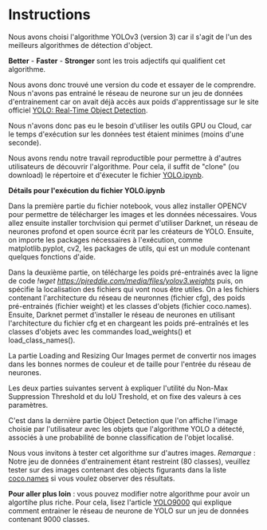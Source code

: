 # Instructions

Nous avons choisi l'algorithme YOLOv3 (version 3) car il s'agit de l'un des meilleurs algorithmes de détection d'object. 

**Better** - **Faster** - **Stronger** sont les trois adjectifs qui qualifient cet algorithme.

Nous avons donc trouvé une version du code et essayer de le comprendre. 
Nous n'avons pas entrainé le réseau de neurone sur un jeu de données d'entrainement car on avait déjà accès aux poids d'apprentissage sur le site officiel [YOLO: Real-Time Object Detection](https://pjreddie.com/darknet/yolo/).

Nous n'avons donc pas eu le besoin d'utiliser les outils GPU ou Cloud, car le temps d'exécution sur les données test étaient minimes (moins d'une seconde).

Nous avons rendu notre travail reproductible pour permettre à d'autres utilisateurs de découvrir l'algorithme. 
Pour cela, il suffit de "clone" (ou download) le répertoire et d'éxecuter le fichier [YOLO.ipynb](https://github.com/NusaibahIbr/Project-AIF-YOLO/blob/master/Code/YOLO.ipynb). 


**Détails pour l'exécution du fichier YOLO.ipynb**

Dans la première partie du fichier notebook, vous allez installer OPENCV pour permettre de télécharger les images et les données nécessaires. Vous allez ensuite installer torchvision qui permet d'utiliser Darknet, un réseau de neurones profond et open source écrit par les créateurs de YOLO. Ensuite, on importe les packages nécessaires à l'exécution, comme matplotlib.pyplot, cv2, les packages de utils, qui est un module contenant quelques fonctions d'aide.

Dans la deuxième partie, on télécharge les poids pré-entrainés avec la ligne de code *!wget https://pjreddie.com/media/files/yolov3.weights* puis, on spécifie la localisation des fichiers qui vont nous être utiles. On a les fichiers contenant l'architecture du réseau de neuronnes (fichier cfg), des poids pré-entrainés (fichier weight) et les classes d'objets (fichier coco.names). 
Ensuite, Darknet permet d'installer le réseau de neurones en utilisant l'architecture du fichier cfg et en chargeant les poids pré-entraînés et les classes d'objets avec les commandes load_weights() et load_class_names().

La partie Loading and Resizing Our Images permet de convertir nos images dans les bonnes normes de couleur et de taille pour l'entrée du réseau de neurones. 

Les deux parties suivantes servent à expliquer l'utilité du Non-Max Suppression Threshold et du IoU Treshold, et on fixe des valeurs à ces paramètres. 

C'est dans la dernière partie Object Detection que l'on affiche l'image choisie par l'utilisateur avec les objets que l'algorithme YOLO a détecté, associés à une probabilité de bonne classification de l'objet localisé.  


Nous vous invitons à tester cet algorithme sur d'autres images.
*Remarque* : Notre jeu de données d'entrainement étant restreint (80 classes), veuillez tester sur des images contenant des objects figurants dans la liste [coco.names](https://github.com/NusaibahIbr/Project-AIF-YOLO/blob/master/Code/Nom/coco.names) si vous voulez observer des résultats.

**Pour aller plus loin** : vous pouvez modifier notre algorithme pour avoir un algortihe plus riche. Pour cela, lisez l'article [YOLO9000](https://github.com/NusaibahIbr/Project-AIF-YOLO/blob/master/Bibliographie/articleYOLO9000.pdf) qui explique comment entrainer le réseau de neurone de YOLO sur un jeu de données contenant 9000 classes. 
